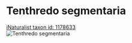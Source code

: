 
Tenthredo segmentaria
=====================
  
[iNaturalist taxon id: 1178633](https://www.inaturalist.org/taxa/1178633)  
![Tenthredo segmentaria](https://inaturalist-open-data.s3.amazonaws.com/photos/45616290/medium.jpeg)